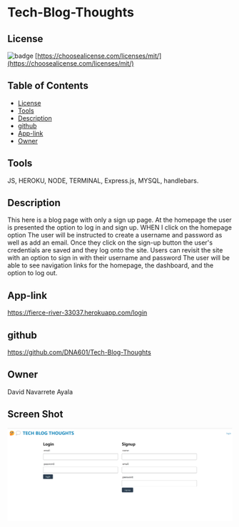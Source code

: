 # Tech-Blog-Thoughts
## License
  ![badge](https://img.shields.io/badge/licence-MIT-brightgreen)
  [https://choosealicense.com/licenses/mit/](https://choosealicense.com/licenses/mit/)

      

## Table of Contents
* [License](#License)
* [Tools](#Tools)
* [Description](#Description)
* [github](#github)
* [App-link](#App-link)
* [Owner](#owner)

## Tools
JS, HEROKU, NODE, TERMINAL, Express.js, MYSQL, handlebars.

## Description
This here is a blog page with only a sign up page. 
At the homepage the user is presented the option to log in and sign up.
WHEN I click on the homepage option
The user will be instructed  to create a username and password as well as add an email.
Once they click on the sign-up button the user's credentials are saved and they log onto the site.
Users can revisit the site with an option to sign in with their username and password
The user will be able to see navigation links for the homepage, the dashboard, and the option to log out.

## App-link

https://fierce-river-33037.herokuapp.com/login

## github

https://github.com/DNA601/Tech-Blog-Thoughts

## Owner

David Navarrete Ayala


 ## Screen Shot


  ![img](/images/screenshot.png)


  
